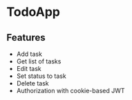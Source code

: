 # TodoApp
## Features
- Add task
- Get list of tasks
- Edit task 
- Set status to task
- Delete task
- Authorization with cookie-based JWT

